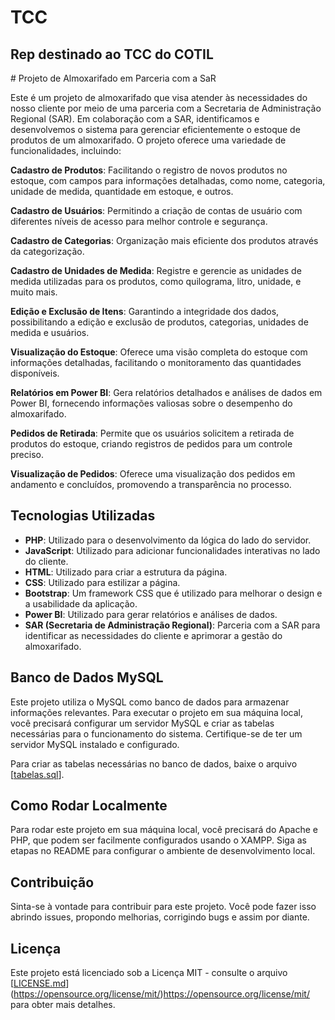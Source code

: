 <h1> TCC</h1>
<h2>Rep destinado ao TCC do COTIL </h2>
# Projeto de Almoxarifado em Parceria com a SaR

Este é um projeto de almoxarifado que visa atender às necessidades do nosso cliente por meio de uma parceria com a Secretaria de Administração Regional (SAR). Em colaboração com a SAR, identificamos e desenvolvemos o sistema para gerenciar eficientemente o estoque de produtos de um almoxarifado. O projeto oferece uma variedade de funcionalidades, incluindo:

**Cadastro de Produtos**: Facilitando o registro de novos produtos no estoque, com campos para informações detalhadas, como nome, categoria, unidade de medida, quantidade em estoque, e outros.

**Cadastro de Usuários**: Permitindo a criação de contas de usuário com diferentes níveis de acesso para melhor controle e segurança.

**Cadastro de Categorias**: Organização mais eficiente dos produtos através da categorização.

**Cadastro de Unidades de Medida**: Registre e gerencie as unidades de medida utilizadas para os produtos, como quilograma, litro, unidade, e muito mais.

**Edição e Exclusão de Itens**: Garantindo a integridade dos dados, possibilitando a edição e exclusão de produtos, categorias, unidades de medida e usuários.

**Visualização do Estoque**: Oferece uma visão completa do estoque com informações detalhadas, facilitando o monitoramento das quantidades disponíveis.

**Relatórios em Power BI**: Gera relatórios detalhados e análises de dados em Power BI, fornecendo informações valiosas sobre o desempenho do almoxarifado.

**Pedidos de Retirada**: Permite que os usuários solicitem a retirada de produtos do estoque, criando registros de pedidos para um controle preciso.

**Visualização de Pedidos**: Oferece uma visualização dos pedidos em andamento e concluídos, promovendo a transparência no processo.

## Tecnologias Utilizadas

- **PHP**: Utilizado para o desenvolvimento da lógica do lado do servidor.
- **JavaScript**: Utilizado para adicionar funcionalidades interativas no lado do cliente.
- **HTML**: Utilizado para criar a estrutura da página.
- **CSS**: Utilizado para estilizar a página.
- **Bootstrap**: Um framework CSS que é utilizado para melhorar o design e a usabilidade da aplicação.
- **Power BI**: Utilizado para gerar relatórios e análises de dados.
- **SAR (Secretaria de Administração Regional)**: Parceria com a SAR para identificar as necessidades do cliente e aprimorar a gestão do almoxarifado.

## Banco de Dados MySQL

Este projeto utiliza o MySQL como banco de dados para armazenar informações relevantes. Para executar o projeto em sua máquina local, você precisará configurar um servidor MySQL e criar as tabelas necessárias para o funcionamento do sistema. Certifique-se de ter um servidor MySQL instalado e configurado. <p>Para criar as tabelas necessárias no banco de dados, baixe o arquivo [[tabelas.sql](tabelas.sql)].

## Como Rodar Localmente

Para rodar este projeto em sua máquina local, você precisará do Apache e PHP, que podem ser facilmente configurados usando o XAMPP. Siga as etapas no README para configurar o ambiente de desenvolvimento local.

## Contribuição

Sinta-se à vontade para contribuir para este projeto. Você pode fazer isso abrindo issues, propondo melhorias, corrigindo bugs e assim por diante.

## Licença

Este projeto está licenciado sob a Licença MIT - consulte o arquivo [[LICENSE.md](LICENSE.md)](https://opensource.org/license/mit/)https://opensource.org/license/mit/ para obter mais detalhes.
